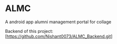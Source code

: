 # ALMC
A android app alumni management portal for collage

Backend of this project:
[https://github.com/Nishant0073/ALMC_Backend.git]
